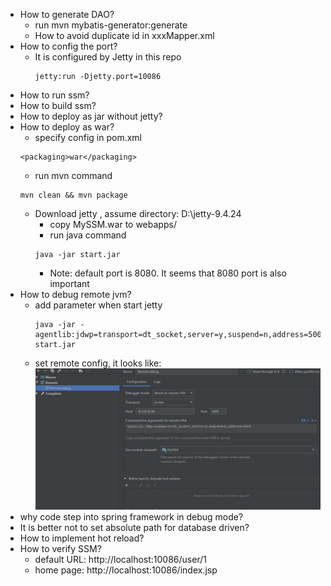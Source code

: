 * How to generate DAO?
  * run mvn mybatis-generator:generate
  * How to avoid duplicate id in xxxMapper.xml
* How to config the port?
    * It is configured by Jetty in this repo
      ```
      jetty:run -Djetty.port=10086
      ``` 
* How to run ssm?
* How to build ssm?
* How to deploy as  jar without jetty? 
* How to deploy as war? 
    * specify config in pom.xml
    ```
    <packaging>war</packaging>
    ```
    * run mvn command
    ```
    mvn clean && mvn package
    ```
    * Download jetty , assume directory: D:\jetty-9.4.24
      * copy MySSM.war to webapps/
      * run java command
      ````
      java -jar start.jar
      ````
      * Note: default port is 8080. It seems that 8080 port is also important
* How to debug remote jvm?
    * add parameter when start jetty
        ```
        java -jar -agentlib:jdwp=transport=dt_socket,server=y,suspend=n,address=5005 start.jar
        ```
    * set remote config, it looks like:
       ![avatar](imgs/intellij-remote-debug.JPG)
* why code step into spring framework in debug mode?
* It is better not to set absolute path for database driven?  
* How to implement hot reload?
* How to verify SSM?
  * default URL: http://localhost:10086/user/1
  * home page: http://localhost:10086/index.jsp